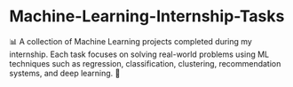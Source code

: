 # Machine-Learning-Internship-Tasks
📊 A collection of Machine Learning projects completed during my internship. Each task focuses on solving real-world problems using ML techniques such as regression, classification, clustering, recommendation systems, and deep learning. 🚀
